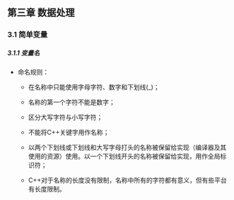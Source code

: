 ## 第三章 数据处理

### 3.1 简单变量

##### 3.1.1 变量名

* 命名规则：

  * 在名称中只能使用字母字符、数字和下划线(_)；

  * 名称的第一个字符不能是数字；

  * 区分大写字符与小写字符；

  * 不能将C++关键字用作名称；

  * 以两个下划线或下划线和大写字母打头的名称被保留给实现（编译器及其使用的资源）使用。以一个下划线开头的名称被保留给实现，用作全局标识符；

  * C++对于名称的长度没有限制，名称中所有的字符都有意义，但有些平台有长度限制。
